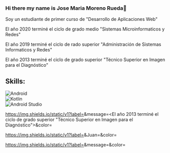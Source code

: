 ### Hi there my name is Jose Maria Moreno Rueda👋
Soy un estudiante de primer curso de "Desarrollo de Aplicaciones Web"

El año 2020 terminé el ciclo de grado medio "Sistemas Microinformaticos y Redes"

El año 2019 terminé el ciclo de rado superior "Administración de Sistemas Informaticos y Redes"

El año 2013 terminé el ciclo de grado superior "Técnico Superior en Imagen para el Diagnóstico"

## Skills:
![Android](https://img.shields.io/badge/DAW-3DOC84?style=for-the-badge&logo=android&logoColor=white&labelColor=101010)</br>
![Kotlin](https://img.shields.io/badge/SMR-0095D5?style=for-the-badge&logo=kotlin&logoColor=white&labelColor=101010)</br>
![Android Studio](https://img.shields.io/badge/ASIR-3DDC84?style=for-the-badge&logo=android-studio&logoColor=white&labelColor=101010)</br>

https://img.shields.io/static/v1?label=<LABEL>&message=<El año 2013 terminé el ciclo de grado superior "Técnico Superior en Imagen para el Diagnóstico">&color=<COLOR>

https://img.shields.io/static/v1?label=<LABEL>&Juan=<MESSAGE>&color=<COLOR>

https://img.shields.io/static/v1?label=<LABEL>&message=<MESSAGE>&color=<COLOR>

<!--
**JoseMariaMorenoRueda/JoseMariaMorenoRueda** is a ✨ _special_ ✨ repository because its `README.md` (this file) appears on your GitHub profile.



